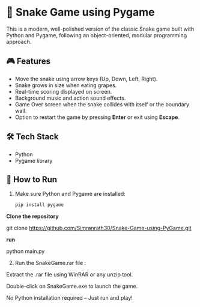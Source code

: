 # 🐍 Snake Game using Pygame

This is a modern, well-polished version of the classic Snake game built with Python and Pygame, following an object-oriented, modular programming approach.

## 🎮 Features
- Move the snake using arrow keys (Up, Down, Left, Right).
- Snake grows in size when eating grapes.
- Real-time scoring displayed on screen.
- Background music and action sound effects.
- Game Over screen when the snake collides with itself or the boundary wall.
- Option to restart the game by pressing **Enter** or exit using **Escape**.

## 🛠️ Tech Stack
- Python
- Pygame library


## 🚀 How to Run
1. Make sure Python and Pygame are installed:
   ```bash
   pip install pygame
**Clone the repository**


git clone https://github.com/Simranrath30/Snake-Game-using-PyGame.git


**run**


python main.py

2. Run the SnakeGame.rar file :

Extract the .rar file using WinRAR or any unzip tool.


Double-click on SnakeGame.exe to launch the game.


No Python installation required – Just run and play!

